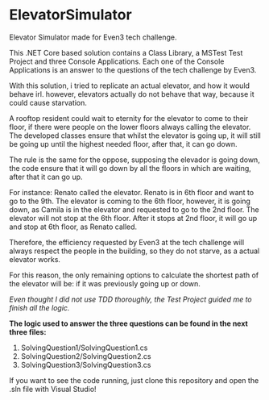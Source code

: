 # ElevatorSimulator
Elevator Simulator made for Even3 tech challenge.

This .NET Core based solution contains a Class Library, a MSTest Test Project and three Console Applications. 
Each one of the Console Applications is an answer to the questions of the tech challenge by Even3.

With this solution, i tried to replicate an actual elevator, and how it would behave irl. however, elevators actually do not behave that way, because it could cause starvation.

A rooftop resident could wait to eternity for the elevator to come to their floor, if there were people on the lower floors always calling the elevator.
The developed classes ensure that whilst the elevator is going up, it will still be going up until the highest needed floor, after that, it can go down.

The rule is the same for the oppose, supposing the elevador is going down, the code ensure that it will go down by all the floors in which are waiting, after that it can go up.

For instance: Renato called the elevator. Renato is in 6th floor and want to go to the 9th. The elevator is coming to the 6th floor, however, it is going down, as Camila is in the elevator and requested to go to the 2nd floor. The elevator will not stop at the 6th floor. After it stops at 2nd floor, it will go up and stop at 6th floor, as Renato called.

Therefore, the efficiency requested by Even3 at the tech challenge will always respect the people in the building, so they do not starve, as a actual elevator works.

For this reason, the only remaining options to calculate the shortest path of the elevator will be: if it was previously going up or down.

*Even thought I did not use TDD thoroughly, the Test Project guided me to finish all the logic.*


**The logic used to answer the three questions can be found in the next three files:**

1. SolvingQuestion1/SolvingQuestion1.cs 
2. SolvingQuestion2/SolvingQuestion2.cs
3. SolvingQuestion3/SolvingQuestion3.cs

If you want to see the code running, just clone this repository and open the .sln file with Visual Studio!
